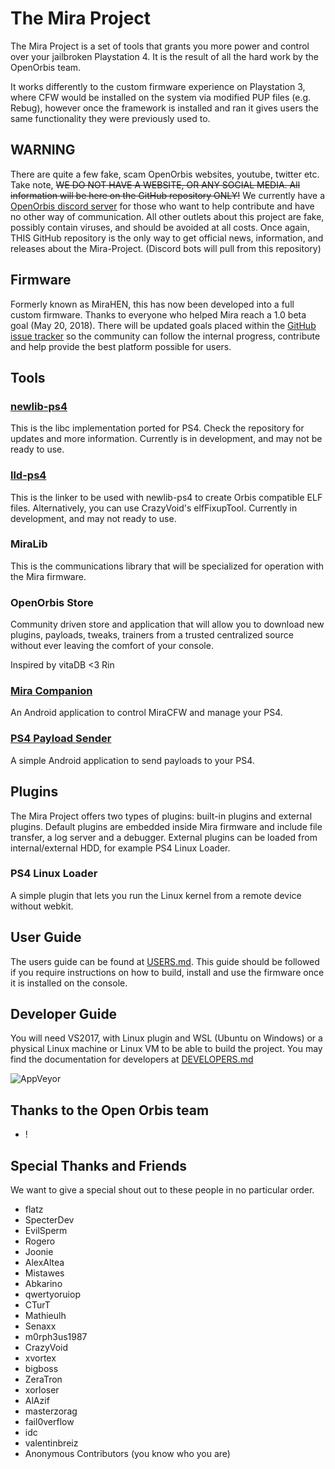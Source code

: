 # The Mira Project
The Mira Project is a set of tools that grants you more power and control over your jailbroken Playstation 4. It is the result of all the  hard work by the OpenOrbis team.

It works differently to the custom firmware experience on Playstation 3, where CFW would be installed on the system via modified PUP files (e.g. Rebug), however once the framework is installed and ran it gives users the same functionality they were previously used to.

## WARNING

There are quite a few fake, scam OpenOrbis websites, youtube, twitter etc. Take note, ~~WE DO NOT HAVE A WEBSITE, OR ANY SOCIAL MEDIA. All information will be here on the GitHub repository ONLY!~~ We currently have a [OpenOrbis discord server](https://discord.gg/GQr8ydn) for those who want to help contribute and have no other way of communication. All other outlets about this project are fake, possibly contain viruses, and should be avoided at all costs. Once again, THIS GitHub repository is the only way to get official news, information, and releases about the Mira-Project. (Discord bots will pull from this repository)

## Firmware

Formerly known as MiraHEN, this has now been developed into a full custom firmware. Thanks to everyone who helped Mira reach a 1.0 beta goal (May 20, 2018). There will be updated goals placed within the [GitHub issue tracker](https://github.com/OpenOrbis/mira-project/milestones) so the community can follow the internal progress, contribute and help provide the best platform possible for users.

## Tools

### [newlib-ps4](https://github.com/OpenOrbis/newlib)

This is the libc implementation ported for PS4. Check the repository for updates and more information. Currently is in development, and may not be ready to use.

### [lld-ps4](https://github.com/OpenOrbis/lld)

This is the linker to be used with newlib-ps4 to create Orbis compatible ELF files. Alternatively, you can use CrazyVoid's elfFixupTool. Currently in development, and may not ready to use.

### MiraLib

This is the communications library that will be specialized for operation with the Mira firmware.

### OpenOrbis Store

Community driven store and application that will allow you to download new plugins, payloads, tweaks, trainers from a trusted centralized source without ever leaving the comfort of your console.

Inspired by vitaDB <3 Rin

### [Mira Companion](https://github.com/OpenOrbis/mira-toolbox/tree/master/Mira-Companion)

An Android application to control MiraCFW and manage your PS4.

### [PS4 Payload Sender](https://github.com/valentinbreiz/PS4-Payload-Sender-Android)

A simple Android application to send payloads to your PS4.

## Plugins

The Mira Project offers two types of plugins: built-in plugins and external plugins. Default plugins are embedded inside Mira firmware and include file transfer, a log server and a debugger. External plugins can be loaded from internal/external HDD, for example PS4 Linux Loader.

### PS4 Linux Loader

A simple plugin that lets you run the Linux kernel from a remote device without webkit.

## User Guide

The users guide can be found at [USERS.md](https://github.com/OpenOrbis/mira-project/blob/master/USERS.md). This guide should be followed if you require instructions on how to build, install and use the firmware once it is installed on the console.

## Developer Guide

You will need VS2017, with Linux plugin and WSL (Ubuntu on Windows) or a physical Linux machine or Linux VM to be able to build the project. You may find the documentation for developers at [DEVELOPERS.md](https://github.com/OpenOrbis/mira-project/blob/master/DEVELOPERS.md)

![AppVeyor](https://ci.appveyor.com/api/projects/status/32r7s2skrgm9ubva?svg=true "Build Status")

## Thanks to the Open Orbis team
* !

## Special Thanks and Friends

We want to give a special shout out to these people in no particular order.

* flatz
* SpecterDev
* EvilSperm
* Rogero
* Joonie
* AlexAltea
* Mistawes
* Abkarino
* qwertyoruiop
* CTurT
* Mathieulh
* Senaxx
* m0rph3us1987
* CrazyVoid
* xvortex
* bigboss
* ZeraTron
* xorloser
* AlAzif
* masterzorag
* fail0verflow
* idc
* valentinbreiz
* Anonymous Contributors (you know who you are)
